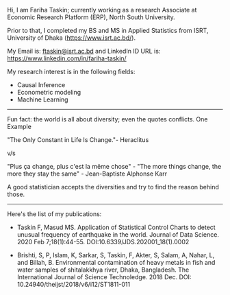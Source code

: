 Hi, I am Fariha Taskin; currently working as a research Associate at Economic Research Platform (ERP), North South University.

Prior to that, I completed my BS and MS in Applied Statistics from ISRT, University of Dhaka (https://www.isrt.ac.bd/).

My Email is: ftaskin@isrt.ac.bd and LinkedIn ID URL is: https://www.linkedin.com/in/fariha-taskin/

My research interest is in the following fields:

- Causal Inference
- Econometric modeling
- Machine Learning

--------------------------

Fun fact: the world is all about diversity; even the quotes conflicts. One Example

"The Only Constant in Life Is Change."- Heraclitus

v/s

"Plus ça change, plus c'est la même chose" - "The more things change, the more they stay the same" - Jean-Baptiste Alphonse Karr

A good statistician accepts the diversities and try to find the reason behind those. 

-------------------------

Here's the list of my publications:

- Taskin F, Masud MS. Application of Statistical Control Charts to detect unusual frequency of earthquake in the world. Journal of Data Science. 2020 Feb 7;18(1):44-55. DOI:10.6339/JDS.202001_18(1).0002

- Brishti, S, P, Islam, K, Sarkar, S, Taskin, F, Akter, S, Salam, A, Nahar, L, and Billah, B. Environmental contamination of heavy metals in fish and water samples of shitalakkhya river, Dhaka, Bangladesh. The International Journal of Science Technoledge. 2018 Dec. DOI: 10.24940/theijst/2018/v6/i12/ST1811-011
